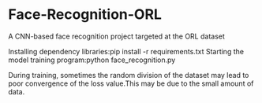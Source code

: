 # Face-Recognition-ORL
A CNN-based face recognition project targeted at the ORL dataset


Installing dependency libraries:pip install -r requirements.txt
Starting the model training program:python face_recognition.py

During training, sometimes the random division of the dataset may lead to poor convergence of the loss value.This may be due to the small amount of data. 

